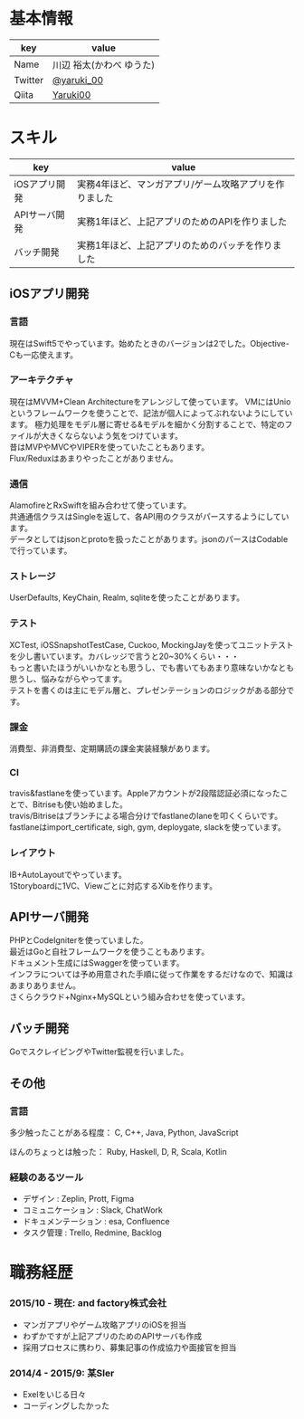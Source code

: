 # 基本情報

|key|value|
|---|-----|
|Name|川辺 裕太(かわべ ゆうた)|
|Twitter|[@yaruki_00](https://twitter.com/yaruki_00)|
|Qiita|[Yaruki00](http://qiita.com/Yaruki00)|

# スキル

|key|value|
|---|-----|
|iOSアプリ開発|実務4年ほど、マンガアプリ/ゲーム攻略アプリを作りました|
|APIサーバ開発|実務1年ほど、上記アプリのためのAPIを作りました|
|バッチ開発|実務1年ほど、上記アプリのためのバッチを作りました|

## iOSアプリ開発

### 言語
現在はSwift5でやっています。始めたときのバージョンは2でした。Objective-Cも一応使えます。

### アーキテクチャ
現在はMVVM+Clean Architectureをアレンジして使っています。
VMにはUnioというフレームワークを使うことで、記法が個人によってぶれないようにしています。
極力処理をモデル層に寄せる&モデルを細かく分割することで、特定のファイルが大きくならないよう気をつけています。  
昔はMVPやMVCやVIPERを使っていたこともあります。  
Flux/Reduxはあまりやったことがありません。

### 通信
AlamofireとRxSwiftを組み合わせて使っています。  
共通通信クラスはSingle<Data>を返して、各API用のクラスがパースするようにしています。  
データとしてはjsonとprotoを扱ったことがあります。jsonのパースはCodableで行っています。

### ストレージ
UserDefaults, KeyChain, Realm, sqliteを使ったことがあります。

### テスト
XCTest, iOSSnapshotTestCase, Cuckoo, MockingJayを使ってユニットテストを少し書いています。カバレッジで言うと20~30%くらい・・・  
もっと書いたほうがいいかなとも思うし、でも書いてもあまり意味ないかなとも思うし、悩みながらやってます。  
テストを書くのは主にモデル層と、プレゼンテーションのロジックがある部分です。

### 課金
消費型、非消費型、定期購読の課金実装経験があります。  

### CI
travis&fastlaneを使っています。Appleアカウントが2段階認証必須になったことで、Bitriseも使い始めました。  
travis/Bitriseはブランチによる場合分けでfastlaneのlaneを叩くくらいです。  
fastlaneはimport_certificate, sigh, gym, deploygate, slackを使っています。

### レイアウト
IB+AutoLayoutでやっています。  
1Storyboardに1VC、Viewごとに対応するXibを作ります。

## APIサーバ開発
PHPとCodeIgniterを使っていました。  
最近はGoと自社フレームワークを使うこともあります。  
ドキュメント生成にはSwaggerを使っています。  
インフラについては予め用意された手順に従って作業をするだけなので、知識はあまりありません。  
さくらクラウド+Nginx+MySQLという組み合わせを使っています。

## バッチ開発
GoでスクレイピングやTwitter監視を行いました。

## その他

### 言語
多少触ったことがある程度： C, C++, Java, Python, JavaScript

ほんのちょっとは触った： Ruby, Haskell, D, R, Scala, Kotlin

### 経験のあるツール
- デザイン : Zeplin, Prott, Figma
- コミュニケーション : Slack, ChatWork
- ドキュメンテーション : esa, Confluence
- タスク管理 : Trello, Redmine, Backlog

# 職務経歴

### 2015/10 - 現在: and factory株式会社

- マンガアプリやゲーム攻略アプリのiOSを担当
- わずかですが上記アプリのためのAPIサーバも作成
- 採用プロセスに携わり、募集記事の作成協力や面接官を担当

### 2014/4 - 2015/9: 某SIer

- Exelをいじる日々
- コーディングしたかった
